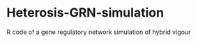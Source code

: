 Heterosis-GRN-simulation
========================

R code of a gene regulatory network simulation of hybrid vigour

